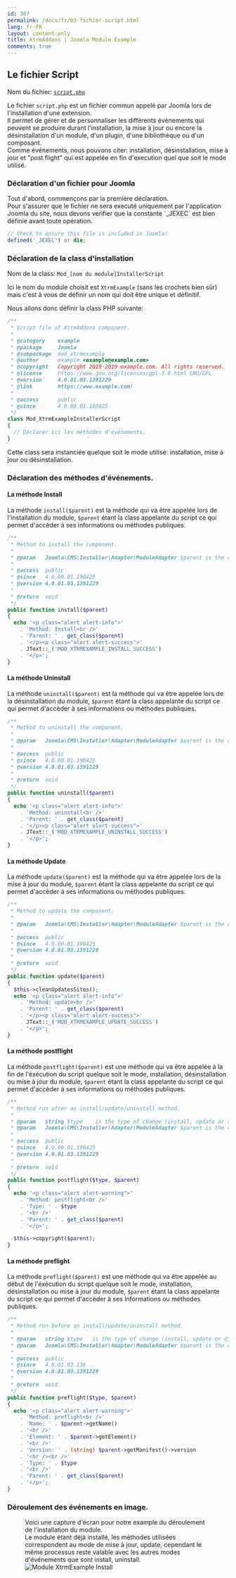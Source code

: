 ```yaml
---
id: 307
permalink: /docs/fr/03-fichier-script.html
lang: fr-FR
layout: content-only
title: XtrmAddons | Joomla Module Example
comments: true
---
```


## Le fichier Script

<p>
  Nom du fichier: <a href="https://github.com/shim-sao/joomla-00021-mod_xtrmexample/blob/master/src/script.php" target="_blank"><code><span class="nc">script.php</span></code></a>
</p>

<p class="text-justify">
  Le fichier <code><span class="nc">script.php</span></code> est un fichier commun appelé par Joomla lors de l'installation d'une extension.<br />
  Il permet de gérer et de personnaliser les différents événements qui peuvent se produire durant l'installation, la mise à jour ou encore la désinstallation d'un module, d'un plugin, d'une bibliothèque ou d'un composant.<br />
  Comme événements, nous pouvons citer: installation, désinstallation, mise à jour et "post flight" qui est appelée en fin d'execution quel que soit le mode utilisé.
</p>

### Déclaration d'un fichier pour Joomla

<p class="text-justify">
  Tout d'abord, commençons par la première déclaration.<br />
  Pour s'assurer que le fichier ne sera executé uniquement par l'application Joomla du site, nous devons verifier que la constante `_JEXEC` est bien définie avant toute opération.
</p>

```php
// Check to ensure this file is included in Joomla!
defined('_JEXEC') or die;
```

### Déclaration de la class d'installation

<p class="text-justify">
  Nom de la class: <code><span class="nc">Mod_</span><span class="nc font-italic">[nom du module]</span><span class="nc">InstallerScript</span></code>
</p>

<p class="text-justify">

  Ici le <span class="nc font-italic">nom du module</span> choisit est <code>XtrmExample</code> (sans les crochets bien sûr) mais c'est à vous de définir un nom qui doit être unique et définitif.<br />
</p>

<p class="text-justify">
  Nous allons donc définir la class PHP suivante:<br />
</p>

```php
/**
 * Script file of XtrmAddons component.
 *
 * @category    example
 * @package     Joomla
 * @subpackage  mod_xtrmexample
 * @author      example <example@example.com>
 * @copyright   Copyright 2019-2019 example.com. All rights reserved.
 * @license     https://www.gnu.org/licenses/gpl-3.0.html GNU/GPL
 * @version     4.0.01.03.1391229
 * @link        https://www.example.com/
 *
 * @access      public
 * @since       4.0.00.01.190425
 */
class Mod_XtrmExampleInstallerScript
{
  // Déclarer ici les méthodes d'événements.
}
```
<p class="text-justify">
  Cette class sera instanciée quelque soit le mode utilisé: installation, mise à jour ou désinstallation.
</p>

### Déclaration des méthodes d'événements.

#### La méthode <span class="text-italic">Install</span>

<p class="text-justify">
  La méthode <code>install($parent)</code> est la méthode qui va être appelée lors de l'installation du module, <code>$parent</code> étant la class appelante du script ce qui permet d'accèder à ses informations ou méthodes publiques.
</p>

```php
/**
 * Method to install the component.
 *
 * @param   Joomla\CMS\Installer\Adapter\ModuleAdapter $parent is the class calling this method.
 *
 * @access  public
 * @since   4.0.00.01.190425
 * @version 4.0.01.03.1391229
 *
 * @return  void
 */
public function install($parent)
{
  echo '<p class="alert alert-info">'
    . 'Method: Install<br />'
    . 'Parent: ' . get_class($parent)
    . '</p><p class="alert alert-success">'
    . JText::_('MOD_XTRMEXAMPLE_INSTALL_SUCCESS')
    . '</p>';
}
```

#### La méthode <span class="text-italic">Uninstall</span>

<p class="text-justify">
  La méthode <code>uninstall($parent)</code> est la méthode qui va être appelée lors de la désinstallation du module, <code>$parent</code> étant la class appelante du script ce qui permet d'accèder à ses informations ou méthodes publiques.
</p>

```php
/**
 * Method to uninstall the component.
 *
 * @param   Joomla\CMS\Installer\Adapter\ModuleAdapter $parent is the class calling this method.
 *
 * @access  public
 * @since   4.0.00.01.190425
 * @version 4.0.01.03.1391229
 *
 * @return  void
 */
public function uninstall($parent)
{
  echo '<p class="alert alert-info">'
    . 'Method: uninstall<br />'
    . 'Parent: ' . get_class($parent)
    . '</p><p class="alert alert-success">'
    . JText::_('MOD_XTRMEXAMPLE_UNINSTALL_SUCCESS')
    . '</p>';
}
```

#### La méthode <span class="text-italic">Update</span>

<p class="text-justify">
  La méthode <code>update($parent)</code> est la méthode qui va être appelée lors de la mise à jour du module, <code>$parent</code> étant la class appelante du script ce qui permet d'accèder à ses informations ou méthodes publiques.
</p>

```php
/**
 * Method to update the component.
 *
 * @param   Joomla\CMS\Installer\Adapter\ModuleAdapter $parent is the class calling this method.
 *
 * @access  public
 * @since   4.0.00.01.190425
 * @version 4.0.01.03.1391229
 *
 * @return  void
 */
public function update($parent)
{
  $this->cleanUpdatesSites();
  echo '<p class="alert alert-info">'
    . 'Method: update<br />'
    . 'Parent: ' . get_class($parent)
    . '</p><p class="alert alert-success">'
    . JText::_('MOD_XTRMEXAMPLE_UPDATE_SUCCESS')
    . '</p>';
}
```

#### La méthode <span class="text-italic">postflight</span>

<p class="text-justify">
  La méthode <code>postflight($parent)</code> est une méthode qui va être appelée à la fin de l'éxécution du script quelque soit le mode, installation, désinstallation ou mise à jour du module, <code>$parent</code> étant la class appelante du script ce qui permet d'accèder à ses informations ou méthodes publiques.
</p>

```php
/**
 * Method run after an install/update/uninstall method.
 *
 * @param   string $type 	is the type of change (install, update or discover_install)
 * @param   Joomla\CMS\Installer\Adapter\ModuleAdapter $parent is the class calling this method
 *
 * @access  public
 * @since   4.0.00.01.190425
 * @version 4.0.01.03.1391229
 *
 * @return 	void
 */
public function postflight($type, $parent)
{
  echo '<p class="alert alert-warning">'
    . 'Method: postflight<br />'
    . 'Type: ' . $type
    . '<br />'
    . 'Parent: ' . get_class($parent)
    . '</p>';

  $this->copyright($parent);
}
```

#### La méthode <span class="text-italic">preflight</span>

<p class="text-justify">
  La méthode <code>preflight($parent)</code> est une méthode qui va être appelée au début de l'éxécution du script quelque soit le mode, installation, désinstallation ou mise à jour du module, <code>$parent</code> étant la class appelante du script ce qui permet d'accèder à ses informations ou méthodes publiques.
</p>

```php
/**
 * Method run before an install/update/uninstall method.
 *
 * @param   string $type   is the type of change (install, update or discover_install)
 * @param   Joomla\CMS\Installer\Adapter\ModuleAdapter $parent is the class calling this method
 *
 * @access  public
 * @since   4.0.01.03.136
 * @version 4.0.01.03.1391229
 *
 * @return  void
 */
public function preflight($type, $parent)
{
  echo '<p class="alert alert-warning">'
    . 'Method: preflight<br />'
    . 'Name: ' . $parent->getName()
    . '<br />'
    . 'Element: ' . $parent->getElement()
    . '<br />'
    . 'Version: ' . (string) $parent->getManifest()->version
    . '<br /><br />'
    . 'Type: ' . $type
    . '<br />'
    . 'Parent: ' . get_class($parent)
    . '</p>';
}
```

### Déroulement des événements en image.

<figure>
  <figcaption class="text-justify">
    Voici une capture d'écran pour notre example du déroulement de l'installation du module.<br />
    Le module étant déjà installé, les méthodes utilisées correspondent au mode de mise à jour, <span class="font-italic">update</span>, cependant le même processus reste valable avec les autres modes d'événements que sont <span class="font-italic">install, uninstall</span>.
  </figcaption>
  <img src="/assets/images/module-xtrmexample-install.jpg" alt="Module XtrmExample Install" title="Module XtrmExample Install" />
</figure>
